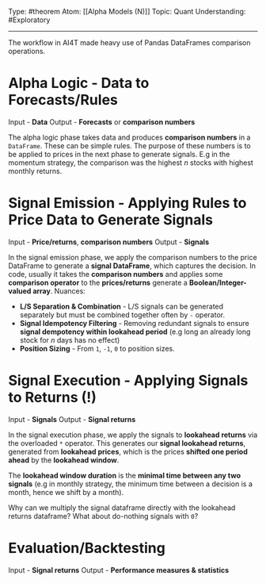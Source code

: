Type: #theorem 
Atom: [[Alpha Models (N)]]
Topic: Quant
Understanding: #Exploratory 

----
The workflow in AI4T made heavy use of Pandas DataFrames comparison operations.

# Alpha Logic - Data to Forecasts/Rules

Input - **Data**
Output - **Forecasts** or **comparison numbers**

The alpha logic phase takes data and produces **comparison numbers** in a `DataFrame`. These can be simple rules. The purpose of these numbers is to be applied to prices in the next phase to generate signals. E.g in the momentum strategy, the comparison was the highest $n$ stocks with highest monthly returns.

# Signal Emission - Applying Rules to Price Data to Generate Signals

Input - **Price/returns**, **comparison numbers**
Output - **Signals**

In the signal emission phase, we apply the comparison numbers to the price DataFrame to generate a **signal DataFrame**, which captures the decision. In code, usually it takes the **comparison numbers** and applies some **comparison operator** to the **prices/returns** generate a **Boolean/Integer-valued array**. Nuances:

* **L/S Separation & Combination** - L/S signals can be generated separately but must be combined together often by `-` operator.
* **Signal Idempotency Filtering** - Removing redundant signals to ensure **signal dempotency within lookahead period** (e.g long an already long stock for $n$ days has no effect)
* **Position Sizing** - From `1`, `-1`,  `0` to position sizes.

# Signal Execution - Applying Signals to Returns (!)

Input - **Signals**
Output - **Signal returns**

In the signal execution phase, we apply the signals to **lookahead returns** via the overloaded `*` operator. This generates our **signal lookahead returns**, generated from **lookahead prices**, which is the prices **shifted one period ahead** by the **lookahead window**. 

The **lookahead window duration** is the **minimal time between any two signals** (e.g in monthly strategy, the minimum time between a decision is a month, hence we shift by a month).

Why can we multiply the signal dataframe directly with the lookahead returns dataframe? What about do-nothing signals with `0`?

# Evaluation/Backtesting

Input - **Signal returns**
Output - **Performance measures & statistics**